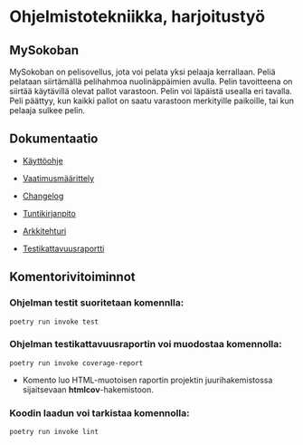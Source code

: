 # Ohjelmistotekniikka, harjoitustyö

## MySokoban
MySokoban on pelisovellus, jota voi pelata yksi pelaaja kerrallaan. Peliä pelataan siirtämällä pelihahmoa nuolinäppäimien avulla. Pelin tavoitteena on siirtää käytävillä olevat pallot varastoon. Pelin voi läpäistä usealla eri tavalla. Peli päättyy, kun kaikki pallot on saatu varastoon merkityille paikoille, tai kun pelaaja sulkee pelin.


## Dokumentaatio

- [Käyttöohje](https://github.com/SaNi19/ot-harjoitustyo/blob/master/game-app/dokumentaatio/käyttöohje.md)

- [Vaatimusmäärittely](https://github.com/SaNi19/ot-harjoitustyo/blob/master/game-app/dokumentaatio/vaatimusmaarittely.md)

- [Changelog](https://github.com/SaNi19/ot-harjoitustyo/blob/master/game-app/dokumentaatio/changelog.md)

- [Tuntikirjanpito](https://github.com/SaNi19/ot-harjoitustyo/blob/master/game-app/dokumentaatio/tuntikirjanpito.md)

- [Arkkitehturi](https://github.com/SaNi19/ot-harjoitustyo/blob/master/game-app/dokumentaatio/arkkitehtuuri.md)

- [Testikattavuusraportti](https://github.com/SaNi19/ot-harjoitustyo/blob/master/game-app/dokumentaatio/testaus.md)


## Komentorivitoiminnot

### Ohjelman testit suoritetaan komennlla:
```poetry run invoke test```

### Ohjelman testikattavuusraportin voi muodostaa komennolla:
```poetry run invoke coverage-report```
- Komento luo HTML-muotoisen raportin projektin juurihakemistossa sijaitsevaan **htmlcov**-hakemistoon.

### Koodin laadun voi tarkistaa komennolla:
```poetry run invoke lint```

